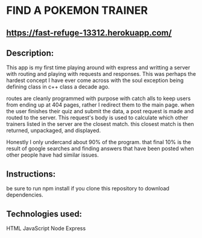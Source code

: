 # FIND A POKEMON TRAINER
## https://fast-refuge-13312.herokuapp.com/

## Description:
This app is my first time playing around with express and writting a server with routing and playing with requests and responses.
This was perhaps the hardest concept I have ever come across with the soul exception being defining class in c++ class a decade ago.

routes are cleanly programmed with purpose with catch alls to keep users from ending up at 404 pages, rather I redirect them to the main page.
when the user finishes their quiz and submit the data, a post request is made and routed to the server. This request's body is used to
calculate which other trainers listed in the server are the closest match. this closest match is then returned, unpackaged, and displayed.

Honestly I only undercand about 90% of the program. that final 10% is the result of google searches and finding answers that have been posted
when other people have had similar issues.

## Instructions:
  be sure to run npm install if you clone this repository to download dependencies.
## Technologies used:
HTML
JavaScript
Node
Express
